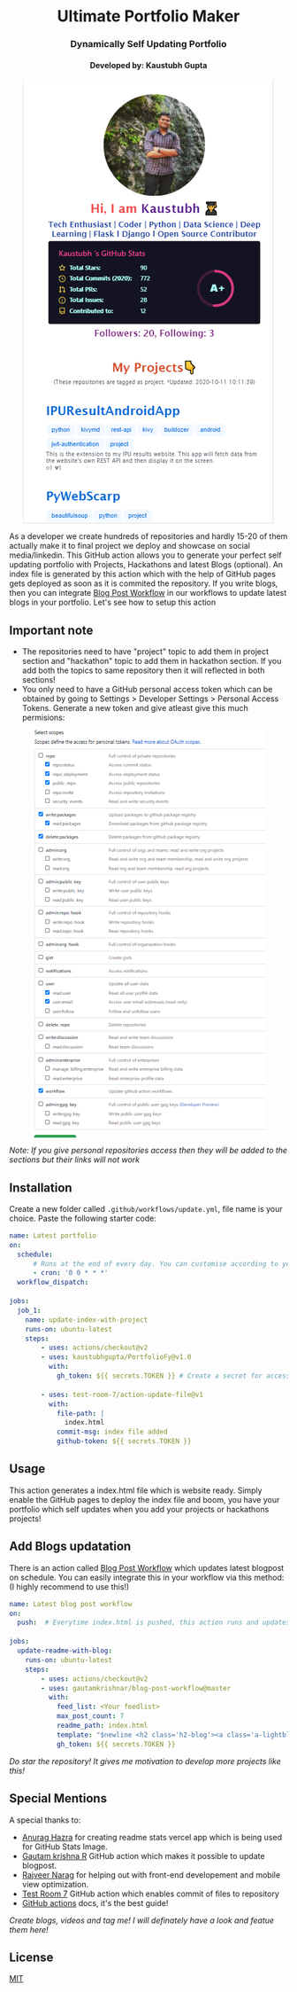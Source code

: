 <div align="center">
<h1 align="center">Ultimate Portfolio Maker</h1>
<h3 align="center">Dynamically Self Updating Portfolio</h3>
<h4 align="center"> Developed by: Kaustubh Gupta </h4>
<img src="./images/preview.PNG" alt="Screeenshot taken on 11th October, 2020" align="center">
</div>

As a developer we create hundreds of repositories and hardly 15-20 of them actually make it to final project we deploy and showcase on social media/linkedin. This GitHub action allows you to generate your perfect self updating portfolio with Projects, Hackathons and latest Blogs (optional). An index file is generated by this action which with the help of GitHub pages gets deployed as soon as it is commited the repository. If you write blogs, then you can integrate [Blog Post Workflow](https://github.com/marketplace/actions/blog-post-workflow) in our workflows to update latest blogs in your portfolio. Let's see how to setup this action

## Important note
- The repositories need to have "project" topic to add them in project section and "hackathon" topic to add them in hackathon section. If you add both the topics to same repository then it will reflected in both sections!
- You only need to have a GitHub personal access token which can be obtained by going to Settings > Developer Settings > Personal Access Tokens. Generate a new token and give atleast give this much permisions:
<div align="center"> <img src="./images/config.PNG" align="center"> </div>

*Note: If you give personal repositories access then they will be added to the sections but their links will not work*

## Installation

Create a new folder called  `.github/workflows/update.yml`, file name is your choice. Paste the following starter code:

```yml
name: Latest portfolio
on:
  schedule:
      # Runs at the end of every day. You can customise according to your need. You can also trigger this action for other events. Check github actions page for that.
      - cron: '0 0 * * *'
  workflow_dispatch:

jobs:     
  job_1:
    name: update-index-with-project
    runs-on: ubuntu-latest
    steps:
        - uses: actions/checkout@v2
        - uses: kaustubhgupta/PortfolioFy@v1.0
          with:
            gh_token: ${{ secrets.TOKEN }} # Create a secret for access token and modify the name as you wish
  
        - uses: test-room-7/action-update-file@v1
          with:
            file-path: |
              index.html
            commit-msg: index file added
            github-token: ${{ secrets.TOKEN }}
```

## Usage
This action generates a index.html file which is website ready. Simply enable the GitHub pages to deploy the index file and boom, you have your portfolio which self updates when you add your projects or hackathons projects!

## Add Blogs updatation
There is an action called [Blog Post Workflow](https://github.com/marketplace/actions/blog-post-workflow) which updates latest blogpost on schedule. You can easily integrate this in your workflow via this method: (I highly recommend to use this!)
```yml
name: Latest blog post workflow
on:
  push:  # Everytime index.html is pushed, this action runs and updates the blogs section!
    
jobs:
  update-readme-with-blog:
    runs-on: ubuntu-latest
    steps:
        - uses: actions/checkout@v2
        - uses: gautamkrishnar/blog-post-workflow@master
          with:
            feed_list: <Your feedlist>
            max_post_count: 7
            readme_path: index.html
            template: "$newline <h2 class='h2-blog'><a class='a-lightblue' href=$url>$title</a></h2>$newline <br>"  # Do not change the template as it will not render good results!
            gh_token: ${{ secrets.TOKEN }}

```

*Do star the repository! It gives me motivation to develop more projects like this!*

## Special Mentions
A special thanks to:
- [Anurag Hazra](https://github.com/anuraghazra/github-readme-stats) for creating readme stats vercel app which is being used for GitHub Stats Image.
- [Gautam krishna R](https://github.com/marketplace/actions/blog-post-workflow) GitHub action which makes it possible to update blogpost.
- [Rajveer Narag](https://github.com/RajveerN01) for helping out with front-end developement and mobile view optimization.
- [Test Room 7](https://github.com/marketplace/actions/update-files-on-github) GitHub action which enables commit of files to repository
- [GitHub actions](https://docs.github.com/en/free-pro-team@latest/actions) docs, it's the best guide!

*Create blogs, videos and tag me! I will definately have a look and featue them here!*

## License
[MIT](https://choosealicense.com/licenses/mit/)
